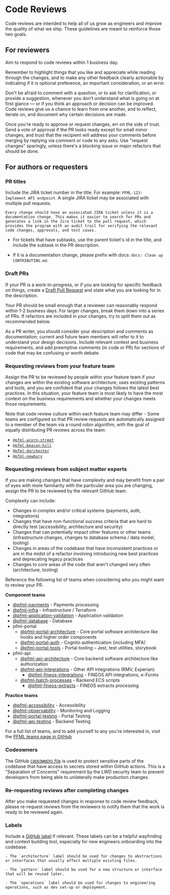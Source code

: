 # Code Reviews

Code reviews are intended to help all of us grow as engineers and improve the quality of what we ship.
These guidelines are meant to reinforce those two goals.

## For reviewers

Aim to respond to code reviews within 1 business day.

Remember to highlight things that you like and appreciate while reading through the changes,
and to make any other feedback clearly actionable by indicating if it is optional preference, an important consideration, or an error.

Don't be afraid to comment with a question, or to ask for clarification, or provide a suggestion,
whenever you don’t understand what is going on at first glance — or if you think an approach or decision can be improved.
Code reviews give us a chance to learn from one another, and to reflect, iterate on, and document why certain decisions are made.

Once you're ready to approve or request changes, err on the side of trust.
Send a vote of approval if the PR looks ready except for small minor changes,
and trust that the recipient will address your comments before merging by replying via comment or code to any asks.
Use "request changes" sparingly, unless there's a blocking issue or major refactors that should be done.

## For authors or requesters

### PR titles

Include the JIRA ticket number in the title. For example: `PFML-123: Implement API endpoint`. A single JIRA ticket may be associated with multiple pull requests.

    Every change should have an associated JIRA ticket unless it is a documentation change. This makes it easier to search for PRs and generates a link in the Jira ticket to the pull request, which provides the program with an audit trail for verifying the relevant code changes, approvals, and test cases.

  - For tickets that have subtasks, use the parent ticket's id in the title, and include the subtask in the PR description. 

  - If it is a documentation change, please prefix with docs: `docs: Clean up CONTRIBUTING.md`.

### Draft PRs

If your PR is a work-in-progress, or if you are looking for specific feedback on things,
create a [Draft Pull Request](https://help.github.com/en/github/collaborating-with-issues-and-pull-requests/about-pull-requests#draft-pull-requests)
and state what you are looking for in the description.

Your PR should be small enough that a reviewer can reasonably respond within 1-2 business days.
For larger changes, break them down into a series of PRs.
If refactors are included in your changes, try to split them out as recommended below.

As a PR writer, you should consider your description and comments as documentation;
current and future team members will refer to it to understand your design decisions.
Include relevant context and business requirements, and add preemptive comments (in code or PR)
for sections of code that may be confusing or worth debate.

### Requesting reviews from your feature team

Assign the PR to be reviewed by people within your feature team if your changes are within the existing software architecture, uses existing patterns and tools, and you are confident that your changes follows the latest best practices. In this situation, your feature team is most likely to have the most context on the business requirements and whether your changes meets those requirements.

Note that code review culture within each feature team may differ - Some teams are configured so that PR review requests are automatically assigned to a member of the team via a round robin algorithm, with the goal of equally distributing PR reviews across the team:
- [`@pfml-acorn-street`](https://github.com/orgs/EOLWD/teams/pfml-acorn-street)
- [`@pfml-beacon-hill`](https://github.com/orgs/EOLWD/teams/pfml-beacon-hill)
- [`@pfml-dorchester`](https://github.com/orgs/EOLWD/teams/pfml-dorchester)
- [`@pfml-newbury`](https://github.com/orgs/EOLWD/teams/pfml-newbury)

### Requesting reviews from subject matter experts

If you are making changes that have complexity and may benefit from a pair of eyes with more familiarity with the particular area you are changing, assign the PR to be reviewed by the relevant GitHub team.

Complexity can include:
- Changes in complex and/or critical systems (payments, auth, integrations)
- Changes that have non-functional success criteria that are hard to directly test (accessibility, architecture and security)
- Changes that can potentially impact other features or other teams (infrastructure changes, changes to database schema / data model, tooling)
- Changes in areas of the codebase that have inconsistent practices or are in the midst of a refactor involving introducing new best practices and deprecating legacy practices
- Changes to core areas of the code that aren't changed very often (architecture, tooling)

Reference the following list of teams when considering who you might want to review your PR.

**Component teams**
- [@pfml-payments](https://github.com/orgs/EOLWD/teams/pfml-payments) - Payments processing
- [@pfml-infra](https://github.com/orgs/EOLWD/teams/pfml-infra) - Infrastructure / Terraform
- [@pfml-application-validation](https://github.com/orgs/EOLWD/teams/pfml-application-validation) - Application validation
- [@pfml-database](https://github.com/orgs/EOLWD/teams/pfml-database) - Database
- pfml-portal
  - [@pfml-portal-architecture](https://github.com/orgs/EOLWD/teams/pfml-portal-architecture) - Core portal software architecture like hooks and higher order components
  - [@pfml-portal-auth](https://github.com/orgs/EOLWD/teams/pfml-portal-auth) - Cognito authentication (including MFA)
  - [@pfml-portal-tools](https://github.com/orgs/EOLWD/teams/pfml-portal-tools) - Portal tooling – Jest, test utilities, storybook
- pfml-api
  - [@pfml-api-architecture](https://github.com/orgs/EOLWD/teams/pfml-api-architecture) - Core backend software architecture like authorization
  - [@pfml-api-integrations](https://github.com/orgs/EOLWD/teams/pfml-api-integrations) - Other API integrations (RMV, Experian)
    - [@pfml-fineos-integrations](https://github.com/orgs/EOLWD/teams/pfml-fineos-integrations) - FINEOS API integrations, e-Forms
  - [@pfml-batch-processes](https://github.com/orgs/EOLWD/teams/pfml-batch-processes) - Backend ECS scripts
    - [@pfml-fineos-extracts](https://github.com/orgs/EOLWD/teams/pfml-fineos-extracts) - FINEOS extracts processing

**Practice teams**

- [@pfml-accessibility](https://github.com/orgs/EOLWD/teams/pfml-accessibility) - Accessibility
- [@pfml-observability](https://github.com/orgs/EOLWD/teams/pfml-observability) - Monitoring and Logging
- [@pfml-portal-testing](https://github.com/orgs/EOLWD/teams/pfml-portal-testing) - Portal Testing
- [@pfml-api-testing](https://github.com/orgs/EOLWD/teams/pfml-api-testing) - Backend Testing

For a full list of teams, and to add yourself to any you're interested in, visit the [PFML teams page in GitHub](https://github.com/orgs/EOLWD/teams/pfml/teams)

### Codeowners

The GitHub [`CODEOWNERS` file](../.github/CODEOWNERS) is used to protect sensitive parts of the codebase that have access to secrets stored within GitHub actions. This is a "Separation of Concerns" requirement by the LWD security team to prevent developers from being able to unilaterally make production changes.

### Re-requesting reviews after completing changes

After you make requested changes in response to code review feedback, please re-request reviews from the reviewers to notify them that the work is ready to be reviewed again.

### Labels

Include a [GitHub label](https://github.com/EOLWD/pfml/labels) if relevant.
These labels can be a helpful wayfinding and context building tool, especially for new engineers onboarding into the codebase.

    - The `architecture` label should be used for changes to abstractions or interfaces that usually affect multiple existing files.

    - The `pattern` label should be used for a new structure or interface that will be reused later.

    - The `operations` label should be used for changes to engineering operations, such as dev set-up or deployment.
